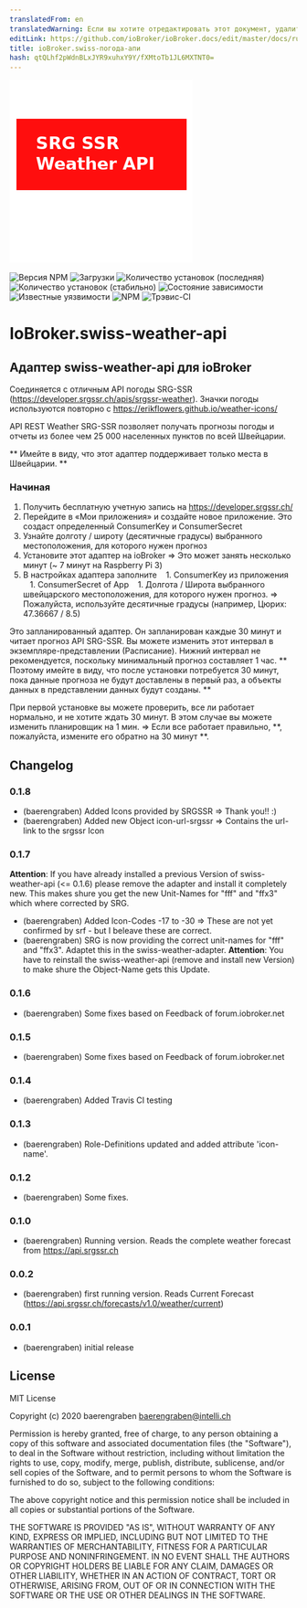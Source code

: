 ```yaml
---
translatedFrom: en
translatedWarning: Если вы хотите отредактировать этот документ, удалите поле «translationFrom», в противном случае этот документ будет снова автоматически переведен
editLink: https://github.com/ioBroker/ioBroker.docs/edit/master/docs/ru/adapterref/iobroker.swiss-weather-api/README.md
title: ioBroker.swiss-погода-апи
hash: qtQLhf2pWdnBLxJYR9xuhxY9Y/fXMtoTb1JL6MXTNT0=
---
```

![логотип](../../../en/adapterref/iobroker.swiss-weather-api/admin/swiss-weather-api.png)

![Версия NPM](http://img.shields.io/npm/v/iobroker.swiss-weather-api.svg)
![Загрузки](https://img.shields.io/npm/dm/iobroker.swiss-weather-api.svg)
![Количество установок (последняя)](http://iobroker.live/badges/swiss-weather-api-installed.svg)
![Количество установок (стабильно)](http://iobroker.live/badges/swiss-weather-api-stable.svg)
![Состояние зависимости](https://img.shields.io/david/baerengraben/iobroker.swiss-weather-api.svg)
![Известные уязвимости](https://snyk.io/test/github/baerengraben/ioBroker.swiss-weather-api/badge.svg)
![NPM](https://nodei.co/npm/iobroker.swiss-weather-api.png?downloads=true)
![Трэвис-CI](http://img.shields.io/travis/baerengraben/ioBroker.swiss-weather-api/master.svg)

# IoBroker.swiss-weather-api
## Адаптер swiss-weather-api для ioBroker
Соединяется с отличным API погоды SRG-SSR (https://developer.srgssr.ch/apis/srgssr-weather).
Значки погоды используются повторно с https://erikflowers.github.io/weather-icons/

API REST Weather SRG-SSR позволяет получать прогнозы погоды и отчеты из более чем 25 000 населенных пунктов по всей Швейцарии.

** Имейте в виду, что этот адаптер поддерживает только места в Швейцарии. **

### Начиная
1. Получить бесплатную учетную запись на https://developer.srgssr.ch/
1. Перейдите в «Мои приложения» и создайте новое приложение. Это создаст определенный ConsumerKey и ConsumerSecret
1. Узнайте долготу / широту (десятичные градусы) выбранного местоположения, для которого нужен прогноз
1. Установите этот адаптер на ioBroker => Это может занять несколько минут (~ 7 минут на Raspberry Pi 3)
1. В настройках адаптера заполните
   1. ConsumerKey из приложения
   1. ConsumerSecret of App
   1. Долгота / Широта выбранного швейцарского местоположения, для которого нужен прогноз. => Пожалуйста, используйте десятичные градусы (например, Цюрих: 47.36667 / 8.5)

Это запланированный адаптер. Он запланирован каждые 30 минут и читает прогноз API SRG-SSR. Вы можете изменить этот интервал в экземпляре-представлении (Расписание). Нижний интервал не рекомендуется, поскольку минимальный прогноз составляет 1 час.
** Поэтому имейте в виду, что после установки потребуется 30 минут, пока данные прогноза не будут доставлены в первый раз, а объекты данных в представлении данных будут созданы. **

При первой установке вы можете проверить, все ли работает нормально, и не хотите ждать 30 минут. В этом случае вы можете изменить планировщик на 1 мин. => Если все работает правильно, **, пожалуйста, измените его обратно на 30 минут **.

## Changelog

### 0.1.8
* (baerengraben) Added Icons provided by SRGSSR => Thank you!! :)
* (baerengraben) Added new Object icon-url-srgssr => Contains the url-link to the srgssr Icon


### 0.1.7
**Attention**: If you have already installed a previous Version of swiss-weather-api (<= 0.1.6) please remove the adapter and install it completely new. This makes shure you get the new Unit-Names for "fff" and "ffx3" which where corrected by SRG. 
* (baerengraben) Added Icon-Codes -17 to -30 => These are not yet confirmed by srf - but I beleave these are correct.  
* (baerengraben) SRG is now providing the correct unit-names for "fff" and "ffx3". Adaptet this in the swiss-weather-adapter. **Attention**: You have to reinstall the swiss-weather-api (remove and install new Version) to make shure the Object-Name gets this Update.

### 0.1.6
* (baerengraben) Some fixes based on Feedback of forum.iobroker.net

### 0.1.5
* (baerengraben) Some fixes based on Feedback of forum.iobroker.net

### 0.1.4
* (baerengraben) Added Travis CI testing

### 0.1.3
* (baerengraben) Role-Definitions updated and added attribute 'icon-name'.

### 0.1.2
* (baerengraben) Some fixes.

### 0.1.0
* (baerengraben) Running version. Reads the complete weather forecast from https://api.srgssr.ch

### 0.0.2
* (baerengraben) first running version. Reads Current Forecast (https://api.srgssr.ch/forecasts/v1.0/weather/current)

### 0.0.1
* (baerengraben) initial release

## License
MIT License

Copyright (c) 2020 baerengraben <baerengraben@intelli.ch>

Permission is hereby granted, free of charge, to any person obtaining a copy
of this software and associated documentation files (the "Software"), to deal
in the Software without restriction, including without limitation the rights
to use, copy, modify, merge, publish, distribute, sublicense, and/or sell
copies of the Software, and to permit persons to whom the Software is
furnished to do so, subject to the following conditions:

The above copyright notice and this permission notice shall be included in all
copies or substantial portions of the Software.

THE SOFTWARE IS PROVIDED "AS IS", WITHOUT WARRANTY OF ANY KIND, EXPRESS OR
IMPLIED, INCLUDING BUT NOT LIMITED TO THE WARRANTIES OF MERCHANTABILITY,
FITNESS FOR A PARTICULAR PURPOSE AND NONINFRINGEMENT. IN NO EVENT SHALL THE
AUTHORS OR COPYRIGHT HOLDERS BE LIABLE FOR ANY CLAIM, DAMAGES OR OTHER
LIABILITY, WHETHER IN AN ACTION OF CONTRACT, TORT OR OTHERWISE, ARISING FROM,
OUT OF OR IN CONNECTION WITH THE SOFTWARE OR THE USE OR OTHER DEALINGS IN THE
SOFTWARE.